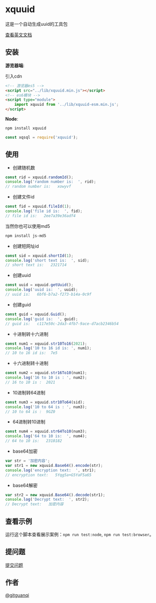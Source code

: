 # xquuid

这是一个自动生成uuid的工具包

[查看英文文档](./README.md)

## 安装

**游览器端**:

引入cdn

```html
<!-- 游览器es5 -->
<script src="../lib/xquuid.min.js"></script>
<!-- es6模块 -->
<script type="module">
    import xquuid from '../lib/xquuid-esm.min.js';
</script>
```

**Node**:

```sh
npm install xquuid
```

```js
const xqsql = require('xquuid');
```

## 使用

+ 创建随机数

```js
const rid = xquuid.randomId();
console.log('random number is:  ', rid);
// random number is:   xowyvf
```

+ 创建文件id

```js
const fid = xquuid.fileId(1);
console.log('file id is:  ', fid);
// file id is:   2ee7a39e36adf4
```

当然你也可以使用md5

```sh
npm install js-md5
```

+ 创建短网址id

```js
const sid = xquuid.shortId(1);
console.log('short text is:  ', sid);
// short text is:   2321714
```

+ 创建uuid

```js
const uuid = xquuid.getUuid();
console.log('uuid is:  ', uuid);
// uuid is:   6bf6-b7a2-f273-b14a-0c9f
```

+ 创建guid

```js
const guid = xquuid.Guid();
console.log('guid is:  ', guid);
// guid is:   c117e50c-2da3-4fb7-9ace-d7acb2346b54
```

+ 十进制转十六进制

```js
const num1 = xquuid.str10To16(2021);
console.log('10 to 16 id is: ', num1);
// 10 to 16 id is:  7e5
```

+ 十六进制转十进制

```js
const num2 = xquuid.str16To10(num1);
console.log('16 to 10 is : ', num2);
// 16 to 10 is :  2021
```

+ 10进制转64进制

```js
const num3 = xquuid.str10To64(sid);
console.log('10 to 64 is : ', num3);
// 10 to 64 is :  9GZ0
```

+ 64进制转10进制

```js
const num4 = xquuid.str64To10(num3);
console.log('64 to 10 is:  ', num4);
// 64 to 10 is:   2310182
```

+ base64加密

```js
var str = '加密内容';
var str1 = new xquuid.Base64().encode(str);  
console.log('encryption text:  ', str1);
// encryption text:   5Yqg5a+G5YaF5a65
```

+ base64解密

```js
var str2 = new xquuid.Base64().decode(str1);  
console.log('Decrypt text:  ', str2);
// Decrypt text:   加密内容
```

## 查看示例

运行这个脚本查看展示案例：`npm run test:node`, `npm run test:browser`。

## 提问题

[提交问题](https://github.com/gitguanqi/xquuid/issues/new)

## 作者

[@gitguanqi](https://github.com/gitguanqi)
